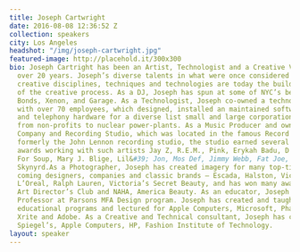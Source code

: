 ```yaml
---
title: Joseph Cartwright
date: 2016-08-08 12:36:52 Z
collection: speakers
city: Los Angeles
headshot: "/img/joseph-cartwright.jpg"
featured-image: http://placehold.it/300x300
bio: Joseph Cartright has been an Artist, Technologist and a Creative Vanguard for
  over 20 years. Joseph’s diverse talents in what were once considered disconnected
  creative disciplines, techniques and technologies are today the building blocks
  of the creative process. As a DJ, Joseph has spun at some of NYC’s best clubs –
  Bonds, Xenon, and Garage. As a Technologist, Joseph co-owned a technology company
  with over 70 employees, which designed, installed an maintained software, computer
  and telephony hardware for a diverse list small and large corporations, ranging
  from non-profits to nuclear power-plants. As a Music Producer and owner of a Production
  Company and Recording Studio, which was located in the famous Record Planet space,
  formerly the John Lennon recording studio, the studio earned several gold and platinum
  awards working with such artists Jay Z, R.E.M., Pink, Erykah Badu, D'Angelo, Bowling
  For Soup, Mary J. Blige, Lil&#39; Jon, Mos Def, Jimmy Webb, Fat Joe, and Lynyrd
  Skynyrd.As a Photographer, Joseph has created imagery for many top-tier and up and
  coming designers, companies and classic brands – Escada, Halston, Victoria’s Secret,
  L’Oreal, Ralph Lauren, Victoria’s Secret Beauty, and has won many awards – PDN,
  Art Director’s Club and NAHA, America Beauty. As an educator, Joseph is an Adjunct
  Professor at Parsons MFA Design program. Joseph has created and taught artist based
  educational programs and lectured for Apple Computers, Microsoft, Phase One, HP,
  Xrite and Adobe. As a Creative and Technical consultant, Joseph has consulted for
  Spiegel’s, Apple Computers, HP, Fashion Institute of Technology.
layout: speaker
---
```


